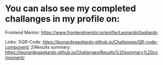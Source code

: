 # You can also see my completed challanges in my profile on:

Frontend Mentor: https://www.frontendmentor.io/profile/LeonardoGagliardo


Links:
1)QR-Code:  https://leonardogagliardo.github.io/Challanges/QR-code-component/
2)Results summary: https://leonardogagliardo.github.io/Challanges/Results%20summary%20component/

